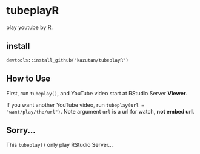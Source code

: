 # tubeplayR
play youtube by R.

## install

```
devtools::install_github("kazutan/tubeplayR")
```

## How to Use

First, run `tubeplay()`, and YouTube video start at RStudio Server **Viewer**.

If you want another YouTube video, run `tubeplay(url = "want/play/the/url")`. 
Note argument `url` is a url for watch, **not embed url**.

## Sorry...

This `tubeplay()` only play RStudio Server...
